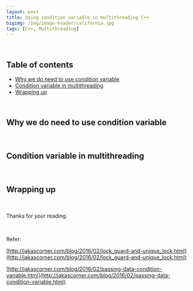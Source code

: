 ```yaml
---
layout: post
title: Using condition variable in multithreading C++
bigimg: /img/image-header/california.jpg
tags: [C++, Multithreading]
---
```




<br>

## Table of contents
- [Why we do need to use condition variable](#why-we-do-need-to-use-condition-variable)
- [Condition variable in multithreading](#condition-variable-in-multithreading)
- [Wrapping up](#wrapping-up)


<br>

## Why we do need to use condition variable






<br>

## Condition variable in multithreading






<br>

## Wrapping up





<br>

Thanks for your reading.

<br>

Refer:

[http://jakascorner.com/blog/2016/02/lock_guard-and-unique_lock.html](http://jakascorner.com/blog/2016/02/lock_guard-and-unique_lock.html)

[http://jakascorner.com/blog/2016/02/passing-data-condition-variable.html](http://jakascorner.com/blog/2016/02/passing-data-condition-variable.html)